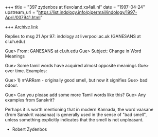 +++
title = "397 zydenbos at flevoland.xs4all.nl"
date = "1997-04-24"
upstream_url = "https://list.indology.info/pipermail/indology/1997-April/007941.html"

+++
[Archive link](https://list.indology.info/pipermail/indology/1997-April/007941.html)


Replies to msg 21 Apr 97: indology at liverpool.ac.uk (GANESANS at cl.uh.edu)

 Gue> From: GANESANS at cl.uh.edu
 Gue> Subject: Change in Word Meanings

 Gue> Some tamil words have acquired almost opposite meanings
 Gue> over time. Examples:

 Gue> 1) n^ARRam - originally good smell, but now it signifies
 Gue> bad odour.

 Gue> Can you please add some more Tamil words like this?
 Gue> Any examples from Sanskrit?

Perhaps it is worth mentioning that in modern Kannada, the word vaasane (from
Sanskrit vaasanaa) is generally used in the sense of "bad smell", unless
something explicitly indicates that the smell is not unpleasant.

- Robert Zydenbos






